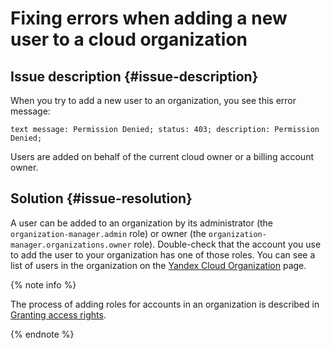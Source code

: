 # Fixing errors when adding a new user to a cloud organization

## Issue description {#issue-description}

When you try to add a new user to an organization, you see this error message:

```
text message: Permission Denied; status: 403; description: Permission Denied;
```

Users are added on behalf of the current cloud owner or a billing account owner.

## Solution {#issue-resolution}

A user can be added to an organization by its administrator (the `organization-manager.admin` role) or owner (the `organization-manager.organizations.owner` role). Double-check that the account you use to add the user to your organization has one of those roles.
You can see a list of users in the organization on the [Yandex Cloud Organization](https://org.cloud.yandex.ru/users) page.

{% note info %}

The process of adding roles for accounts in an organization is described in [Granting access rights](../../../organization/security/index.md#admin).

{% endnote %}